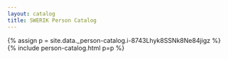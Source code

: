 ```yaml
---
layout: catalog
title: SWERIK Person Catalog
---
```

{% assign p = site.data._person-catalog.i-8743Lhyk8SSNk8Ne84jigz %}
{% include person-catalog.html p=p %}

